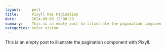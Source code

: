 ```yaml
---
layout:     post
title:      Pixyll has Pagination
date:       2024-09-08 12:00:29
summary:    This is an empty post to illustrate the pagination component with Pixyll.
categories: color vision
---
```


This is an empty post to illustrate the pagination component with Pixyll.

